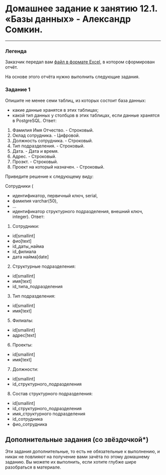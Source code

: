 # Домашнее задание к занятию 12.1. «Базы данных» - Александр Сомкин.

---
### Легенда

Заказчик передал вам [файл в формате Excel](https://github.com/netology-code/sdb-homeworks/blob/main/resources/hw-12-1.xlsx), в котором сформирован отчёт. 

На основе этого отчёта нужно выполнить следующие задания.

### Задание 1

Опишите не менее семи таблиц, из которых состоит база данных:

- какие данные хранятся в этих таблицах;
- какой тип данных у столбцов в этих таблицах, если данные хранятся в PostgreSQL.
Ответ:
1. Фамилия Имя Отчество. - Строковый.
2. Оклад сотрудника. - Цифровой.
3. Должность сотрудника. - Строковый.
4. Тип подразделения. - Строковый.
5. Дата. - Дата и время.
6. Адрес. - Строковый.
7. Проэкт. - Строковый.
8. Проект на который назначен. - Строковый.

Приведите решение к следующему виду:

Сотрудники (

- идентификатор, первичный ключ, serial,
- фамилия varchar(50),
- ...
- идентификатор структурного подразделения, внешний ключ, integer).
Ответ:

1. Сотрудники:
- id[smallint]
- фио[text]
- id_даты_найма
- id_филиала
- дата найма[date]

2. Структурные подразделения:
- id[smallint]
- имя[text]
- id_типа_подразделения

3. Тип подразделения:
- id[smallint]
- имя[text]

5. Филиалы:
- id[smallint]
- адрес[text]

6. Проекты:
- id[smallint]
- имя[text]

7. Должности:
- id[smallint]
- id_структурного_подразделения

8. Состав структурного подразделения:
- id[smallint]
- id_структурного_подразделения
- имя_структурного подразделения
- id_сотрудника
- фио_сотрудника

## Дополнительные задания (со звёздочкой*)
Эти задания дополнительные, то есть не обязательные к выполнению, и никак не повлияют на получение вами зачёта по этому домашнему заданию. Вы можете их выполнить, если хотите глубже шире разобраться в материале.
